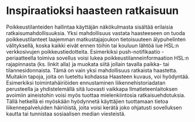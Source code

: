 Inspiraatioksi haasteen ratkaisuun
==================================

Poikkeustilanteiden hallintaa käyttäjän näkökulmasta sisältää erilaisia
ratkaisumahdollisuuksia. Yksi mahdollisuus vastata haasteeseen on tuoda
poikkeustilanteet laajemman matkustajajoukon tietoisuuteen älypuhelinten
välityksellä, koska kaikki eivät ennen töihin tai kouluun lähtöä lue HSL:n
verkkosivujen poikkeustiedotteita. Esimerkiksi push-notifikaatio -periaatteella
 toimiva sovellus voisi lukea poikkeustilanneinformaation HSL:n rajapinnasta
(ks. linkit alla) ja muokata siitä jollain tavalla paikka- tai
tilannesidonnaista. Tämä on vain yksi mahdollisuus ratkaista haastetta.
Muitakin tapoja, joita on lueteltu kohdassa Haasteen kuvaus, voi hyödyntää.
Esimerkiksi toimintahäiriöiden ennustaminen liikennehistoriadatan perusteella
ja yhdistelemällä sitä luovasti vaikkapa Ilmatieteenlaitoksen avoimiin
aineistohin voisi myös tuottaa mielenkiintosia ratkaisuehdotuksia. Tällä hetkellä 
ei myöskään hyödynnetä käyttäjien tuottamaan tietoa liikennepalveluiden häiriöistä, 
joita voisi kerätä joko ohjatusti sovelluksen kautta tai tunnistaa sosiaalisen median viesteistä.

